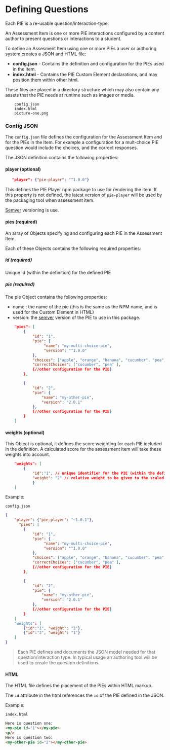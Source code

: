 # Defining Questions

Each PIE is a re-usable question/interaction-type.

An Assessment Item is one or more PIE interactions configured by a content author to present questions or interactions to a student.

To define an Assesment Item using one or more PIEs a user or authoring system creates a JSON and HTML file: 


- **config.json** - Contains the definition and configuration for the PIEs used in the item.
- **index.html** - Contains the PIE Custom Element declarations, and may position them within other html.

These files are placed in a directory structure which may also contain any assets that the PIE needs at runtime such as images or media.


```
    config.json
    index.html
    picture-one.png
```

### Config JSON

The `config.json` file defines the configuration for the Assessment Item and for the PIEs in the Item. For example a configuration for a mult-choice PIE question would include the choices, and the correct responses. 


The JSON definition contains the following properties:


#### player (optional)

```json
   "player": {"pie-player": "^1.0.0"}
```

This defines the PIE Player npm package to use for rendering the item.
If this property is not defined, the latest version of `pie-player` will be used by the packaging tool when assessment item.

[Semver](http://semver.org) versioning is use. 


#### pies (required)

An array of Objects specifying and configuring each PIE in the Assessment Item.

Each of these Objects contains the following required properties:


##### id (required)

Unique id (within the definition) for the defined PIE

##### pie (required)

The pie Object contains the following properties:

- name : the name of the pie (this is the same as the NPM name, and is used for the Custom Element in HTML)
- version: the [semver](http://semver.org) version of the PIE to use in this package.

```json
    "pies": [
        {
            "id": "1",
            "pie": {
                 "name": "my-multi-choice-pie",
                 "version": "^1.0.0"
            },
            "choices": ["apple", "orange", "banana", "cucumber", "pea"],
            "correctChoices": ["cucumber", "pea" ],
            {//other configuration for the PIE}
        },

        {
            "id": "2",
            "pie": {
                "name": "my-other-pie",
                "version": "2.0.1"
            },
            {//other configuration for the PIE}
        }
    ]
```



#### weights (optional)

This Object is optional, it defines the score weighting for each PIE included in the definition.
A calculated score for the assessment item will take these weights into account.

```json
    "weights": [
        {
            "id":"1", // unique identifier for the PIE (within the definition)
            "weight": "2" // relative weight to be given to the scaled score for this PIE when calculating overall score
            }
    ]
```

Example:

`config.json`
```json
{
    "player": {"pie-player": "~1.0.1"},
      "pies": [
        {
            "id": "1",
            "pie": {
                 "name": "my-multi-choice-pie",
                 "version": "^1.0.0"
            },
            "choices": ["apple", "orange", "banana", "cucumber", "pea"],
            "correctChoices": ["cucumber", "pea" ],
            {//other configuration for the PIE}
        },

        {
            "id": "2",
            "pie": {
                "name": "my-other-pie",
                "version": "2.0.1"
            },
            {//other configuration for the PIE}
        }
    ]
    "weights": [
        {"id":"1", "weight": "2"},
        {"id":"2", "weight": "1"}
    ]
}
```


> Each PIE defines and documents the JSON model needed for that question/interaction type. In typical usage an authoring tool will be used to create the question definitions.






#### HTML

The HTML file defines the placement of the PIEs within HTML markup.

The `id` attribute in the html references the `id` of the PIE defined in the JSON.

Example:

`index.html`
```html
Here is question one:
<my-pie id="1"></my-pie>
<p/>
Here is question two:
<my-other-pie id="2"></my-other-pie>
```

